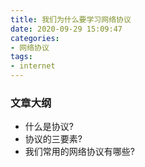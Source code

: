 ```yaml
---
title: 我们为什么要学习网络协议
date: 2020-09-29 15:09:47
categories: 
- 网络协议
tags:
- internet
---
```


### 文章大纲

- 什么是协议?
- 协议的三要素?
- 我们常用的网络协议有哪些?